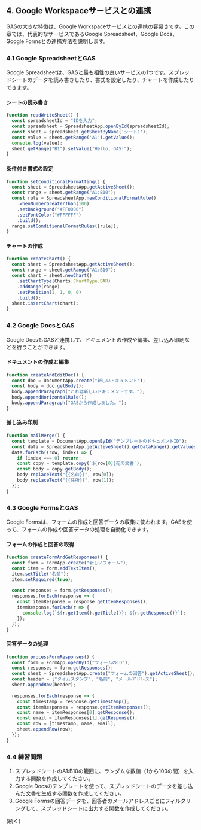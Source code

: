 ## 4. Google Workspaceサービスとの連携

GASの大きな特徴は、Google Workspaceサービスとの連携の容易さです。この章では、代表的なサービスであるGoogle Spreadsheet、Google Docs、Google Formsとの連携方法を説明します。

### 4.1 Google SpreadsheetとGAS
Google Spreadsheetは、GASと最も相性の良いサービスの1つです。スプレッドシートのデータを読み書きしたり、書式を設定したり、チャートを作成したりできます。

#### シートの読み書き
```javascript
function readWriteSheet() {
  const spreadsheetId = "IDを入力";
  const spreadsheet = SpreadsheetApp.openById(spreadsheetId);
  const sheet = spreadsheet.getSheetByName('シート1');
  const value = sheet.getRange('A1').getValue();
  console.log(value);
  sheet.getRange("B1").setValue("Hello, GAS!");
}
```

#### 条件付き書式の設定
```javascript
function setConditionalFormatting() {
  const sheet = SpreadsheetApp.getActiveSheet();
  const range = sheet.getRange("A1:B10");
  const rule = SpreadsheetApp.newConditionalFormatRule()
    .whenNumberGreaterThan(100)
    .setBackground("#FF0000")
    .setFontColor("#FFFFFF")
    .build();
  range.setConditionalFormatRules([rule]);
}
```

#### チャートの作成
```javascript
function createChart() {
  const sheet = SpreadsheetApp.getActiveSheet();
  const range = sheet.getRange("A1:B10");
  const chart = sheet.newChart()
    .setChartType(Charts.ChartType.BAR)
    .addRange(range)
    .setPosition(1, 1, 0, 0)
    .build();
  sheet.insertChart(chart);
}
```

### 4.2 Google DocsとGAS
Google DocsもGASと連携して、ドキュメントの作成や編集、差し込み印刷などを行うことができます。

#### ドキュメントの作成と編集
```javascript
function createAndEditDoc() {
  const doc = DocumentApp.create("新しいドキュメント");
  const body = doc.getBody();
  body.appendParagraph("これは新しいドキュメントです。");
  body.appendHorizontalRule();
  body.appendParagraph("GASから作成しました。");
}
```

#### 差し込み印刷
```javascript
function mailMerge() {
  const template = DocumentApp.openById("テンプレートのドキュメントID");
  const data = SpreadsheetApp.getActiveSheet().getDataRange().getValues();
  data.forEach((row, index) => {
    if (index === 0) return;
    const copy = template.copy(`${row[0]}宛の文書`);
    const body = copy.getBody();
    body.replaceText("{{名前}}", row[0]);
    body.replaceText("{{住所}}", row[1]);
  });
}
```

### 4.3 Google FormsとGAS
Google Formsは、フォームの作成と回答データの収集に使われます。GASを使って、フォームの作成や回答データの処理を自動化できます。

#### フォームの作成と回答の取得
```javascript
function createFormAndGetResponses() {
  const form = FormApp.create("新しいフォーム");
  const item = form.addTextItem();
  item.setTitle("名前");
  item.setRequired(true);
  
  const responses = form.getResponses();
  responses.forEach(response => {
    const itemResponse = response.getItemResponses();
    itemResponse.forEach(r => {
      console.log(`${r.getItem().getTitle()}: ${r.getResponse()}`);
    });
  });
}
```

#### 回答データの処理
```javascript
function processFormResponses() {
  const form = FormApp.openById("フォームのID");
  const responses = form.getResponses();
  const sheet = SpreadsheetApp.create("フォームの回答").getActiveSheet();
  const header = ["タイムスタンプ", "名前", "メールアドレス"];
  sheet.appendRow(header);
  
  responses.forEach(response => {
    const timestamp = response.getTimestamp();
    const itemResponses = response.getItemResponses();
    const name = itemResponses[0].getResponse();
    const email = itemResponses[1].getResponse();
    const row = [timestamp, name, email];
    sheet.appendRow(row);
  });
}
```

### 4.4 練習問題
1. スプレッドシートのA1:B10の範囲に、ランダムな数値（1から100の間）を入力する関数を作成してください。
2. Google Docsのテンプレートを使って、スプレッドシートのデータを差し込んだ文書を生成する関数を作成してください。
3. Google Formsの回答データを、回答者のメールアドレスごとにフィルタリングして、スプレッドシートに出力する関数を作成してください。

(続く)